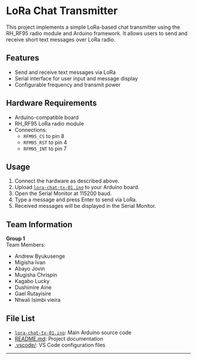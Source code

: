 # LoRa Chat Transmitter

This project implements a simple LoRa-based chat transmitter using the RH_RF95 radio module and Arduino framework. It allows users to send and receive short text messages over LoRa radio.

## Features

- Send and receive text messages via LoRa
- Serial interface for user input and message display
- Configurable frequency and transmit power

## Hardware Requirements

- Arduino-compatible board
- RH_RF95 LoRa radio module
- Connections:
  - `RFM95_CS` to pin 8
  - `RFM95_RST` to pin 4
  - `RFM95_INT` to pin 7

## Usage

1. Connect the hardware as described above.
2. Upload [`lora-chat-tx-01.ino`](lora-chat-tx-01.ino) to your Arduino board.
3. Open the Serial Monitor at 115200 baud.
4. Type a message and press Enter to send via LoRa.
5. Received messages will be displayed in the Serial Monitor.

## Team Information

**Group 1**  
Team Members:
- Andrew Byukusenge
- Migisha Ivan
- Abayo Jovin
- Mugisha Chrispin
- Kagabo Lucky
- Dushimire Aine
- Gael Rutayisire
- Ntwali Isimbi vieira

## File List

- [`lora-chat-tx-01.ino`](lora-chat-tx-01.ino): Main Arduino source code
- [README.md](README.md): Project documentation
- [.vscode/](.vscode/): VS Code configuration files

---
